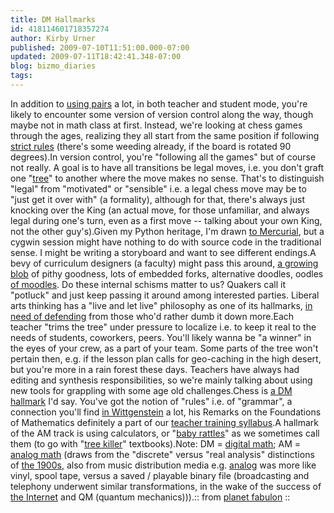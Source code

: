 ```yaml
---
title: DM Hallmarks
id: 418114601718357274
author: Kirby Urner
published: 2009-07-10T11:51:00.000-07:00
updated: 2009-07-11T18:42:41.348-07:00
blog: bizmo_diaries
tags: 
---
```


[](http://www.flickr.com/photos/17157315@N00/3292180674/)In addition to [using pairs](http://controlroom.blogspot.com/2009/05/pair-teaching.html) a lot, in both teacher and student mode, you're likely to encounter some version of version control along the way, though maybe not in math class at first.  Instead, we're looking at chess games through the ages, realizing they all start from the same position if following [strict rules](http://how-to-play-chess.com/board1.html) (there's some weeding already, if the board is rotated 90 degrees).In version control, you're "following all the games" but of course not really.  A goal is to have all transitions be legal moves, i.e. you don't graft one "[tree](http://www.xs4all.nl/%7Everhelst/chess/search.html)" to another where the move makes no sense.  That's to distinguish "legal" from "motivated" or "sensible" i.e. a legal chess move may be to "just get it over with" (a formality), although for that, there's always just knocking over the King (an actual move, for those unfamiliar, and always legal during one's turn, even as a first move -- talking about your own King, not the other guy's).Given my Python heritage, I'm drawn [to Mercurial](http://benjamin.smedbergs.us/blog/2007-01-26/vcs-migration-headaches/), but a cygwin session might have nothing to do with source code in the traditional sense.  I might be writing a storyboard and want to see different endings.A bevy of curriculum designers (a faculty) might pass this around, [a growing blob](http://www.flickr.com/search/?q=syllabus&w=17157315%40N00) of pithy goodness, lots of embedded forks, alternative doodles, oodles [of moodles](http://www.4dsolutions.net/ocn/moodles/).  Do these internal schisms matter to us?  Quakers call it "potluck" and just keep passing it around among interested parties.  Liberal arts thinking has a "live and let live" philosophy as one of its hallmarks, [in need of defending](http://mybizmo.blogspot.com/2006/11/about-secularism.html) from those who'd rather dumb it down more.Each teacher "trims the tree" under pressure to localize i.e. to keep it real to the needs of students, coworkers, peers.  You'll likely wanna be "a winner" in the eyes of your crew, as a part of your team.  Some parts of the tree won't pertain then, e.g. if the lesson plan calls for geo-caching in the high desert, but you're more in a rain forest these days.  Teachers have always had editing and synthesis responsibilities, so we're mainly talking about using new tools for grappling with some age old challenges.Chess is [a DM hallmark](http://www.flickr.com/photos/17157315@N00/3708026814/) I'd say.  You've got the notion of "rules" i.e. of "grammar", a connection you'll find [in Wittgenstein](http://www.flickr.com/photos/17157315@N00/3507277901/) a lot, his Remarks on the Foundations of Mathematics definitely a part of our [teacher training syllabus](http://mathforum.org/kb/message.jspa?messageID=6767263&tstart=0).A hallmark of the AM track is using calculators, or "[baby rattles](http://www.cbsnews.com/video/watch/?id=5148123n)" as we sometimes call them (to go with "[tree killer](http://mybizmo.blogspot.com/2009/06/saving-trees.html)" textbooks).Note:  DM = [digital math](http://www.flickr.com/search/?w=17157315%40N00&q=mathematics&m=text); AM = [analog math](http://www.4dsolutions.net/ocn/catenary.html) (draws from the "discrete" versus "real analysis" distinctions of [the 1900s](http://mathforum.org/kb/message.jspa?messageID=6780511&tstart=0), also from music distribution media e.g. [analog](http://controlroom.blogspot.com/2009/06/medical-privacy.html) was more like vinyl, spool tape, versus a saved / playable binary file (broadcasting and telephony underwent similar transformations, in the wake of the success of [the Internet](http://controlroom.blogspot.com/2006/06/tcpip-for-gnubees.html) and QM (quantum mechanics))).[](https://blogger.googleusercontent.com/img/b/R29vZ2xl/AVvXsEjQGTIOIJx0hS49HwWegeL7-Zr8e5TNw8zKcPQI8CwWZKIQ6xjCg3OUfFUKZn2IKlDhl9p0sD8-lwv4QLPJ9iyn1djtei-7_PMdp5tuwy8upIcTXKg93pBtX272fi63KJjdGq3y/s1600-h/cubocta_hat.jpg):: from [planet fabulon](http://www.planetfabulon.com/2009/07/via-wicked-halo.html) ::